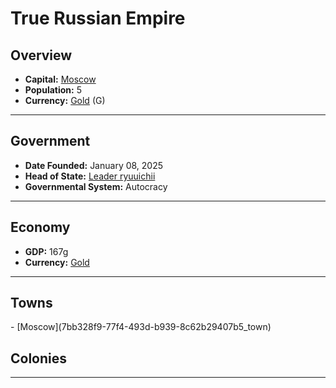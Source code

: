 <!--UNDEDITED FILE, remove this entire line if this file has been edited!-->
# <!--NAME-->True Russian Empire<!--NAME-->

## Overview

- **Capital:** <!--CAPITAL_LINK-->[Moscow](7bb328f9-77f4-493d-b939-8c62b29407b5_town)<!--CAPITAL_LINK-->
- **Population:** <!--POPULATION-->5<!--POPULATION-->
- **Currency:** <!--CURRENCY_LINK-->[Gold](Gold_currency)<!--CURRENCY_LINK--> (<!--CURRENCY_ABV-->G<!--CURRENCY_ABV-->)

---

## Government

- **Date Founded:** <!--FOUNDED-->January 08, 2025<!--FOUNDED-->
- **Head of State:** <!--LEADER_TITLE_LINK-->[Leader ryuuichii](ryuuichii_user)<!--LEADER_TITLE_LINK-->
- **Governmental System:** <!--GOVERNMENT-->Autocracy<!--GOVERNMENT-->

---

## Economy

- **GDP:** <!--GDP-->167g<!--GDP-->
- **Currency:** <!--CURRENCY_LINK-->[Gold](Gold_currency)<!--CURRENCY_LINK-->

---

## Towns

<!--TOWNS-->- [Moscow](7bb328f9-77f4-493d-b939-8c62b29407b5_town)<!--TOWNS-->

## Colonies

<!--COLONIES--><!--COLONIES-->

---